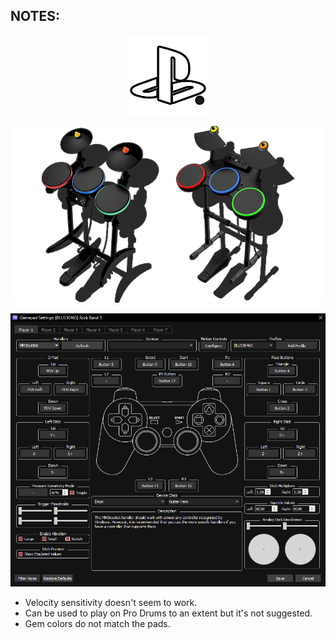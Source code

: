 ## NOTES:

<div align="center">

![Platform](platform.png "Platform") 

![Controller](controller.png "Controller") 

![Mapping](mapping.png "Mapping") 

</div>

* Velocity sensitivity doesn't seem to work.
* Can be used to play on Pro Drums to an extent but it's not suggested.
* Gem colors do not match the pads.